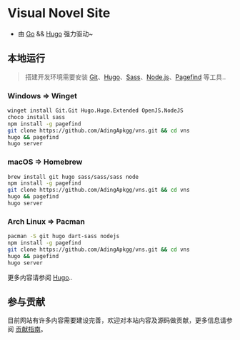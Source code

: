# Visual Novel Site

- 由 [Go](https://go.dev/) && [Hugo](https://gohugo.io/) 强力驱动~

## 本地运行

> 搭建开发环境需要安装 [Git](https://git-scm.com/)、[Hugo](https://gohugo.io/)、[Sass](https://sass-lang.com/)、[Node.js](https://nodejs.org/zh-cn)、[Pagefind](https://pagefind.app/) 等工具..

### Windows => Winget

```sh
winget install Git.Git Hugo.Hugo.Extended OpenJS.NodeJS
choco install sass
npm install -g pagefind
git clone https://github.com/AdingApkgg/vns.git && cd vns
hugo && pagefind
hugo server
```

### macOS => Homebrew

```sh
brew install git hugo sass/sass/sass node
npm install -g pagefind
git clone https://github.com/AdingApkgg/vns.git && cd vns
hugo && pagefind
hugo server
```

### Arch Linux => Pacman

```sh
pacman -S git hugo dart-sass nodejs
npm install -g pagefind
git clone https://github.com/AdingApkgg/vns.git && cd vns
hugo && pagefind
hugo server
```

更多内容请参阅 [Hugo](https://gohugo.io/)..

## 参与贡献

目前网站有许多内容需要建设完善，欢迎对本站内容及源码做贡献，更多信息请参阅 [贡献指南](https://vns.saop.cc/docs/%E8%B4%A1%E7%8C%AE%E6%8C%87%E5%8D%97/)。
